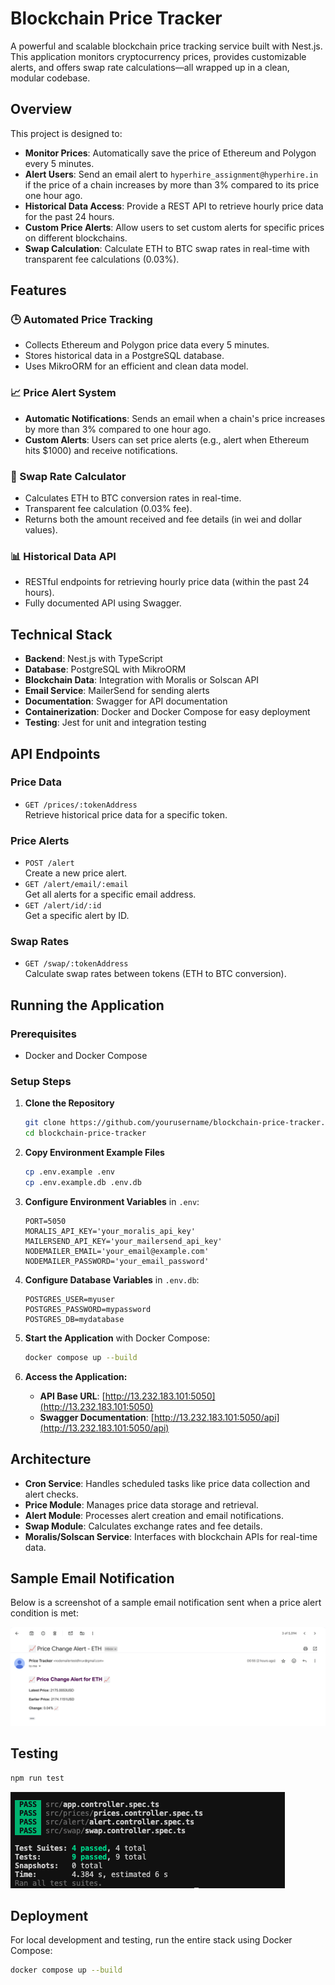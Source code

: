 # Blockchain Price Tracker

A powerful and scalable blockchain price tracking service built with Nest.js. This application monitors cryptocurrency prices, provides customizable alerts, and offers swap rate calculations—all wrapped up in a clean, modular codebase.

## Overview

This project is designed to:
- **Monitor Prices**: Automatically save the price of Ethereum and Polygon every 5 minutes.
- **Alert Users**: Send an email alert to `hyperhire_assignment@hyperhire.in` if the price of a chain increases by more than 3% compared to its price one hour ago.
- **Historical Data Access**: Provide a REST API to retrieve hourly price data for the past 24 hours.
- **Custom Price Alerts**: Allow users to set custom alerts for specific prices on different blockchains.
- **Swap Calculation**: Calculate ETH to BTC swap rates in real-time with transparent fee calculations (0.03%).

## Features

### 🕒 Automated Price Tracking
- Collects Ethereum and Polygon price data every 5 minutes.
- Stores historical data in a PostgreSQL database.
- Uses MikroORM for an efficient and clean data model.

### 📈 Price Alert System
- **Automatic Notifications**: Sends an email when a chain's price increases by more than 3% compared to one hour ago.
- **Custom Alerts**: Users can set price alerts (e.g., alert when Ethereum hits $1000) and receive notifications.

### 🔄 Swap Rate Calculator
- Calculates ETH to BTC conversion rates in real-time.
- Transparent fee calculation (0.03% fee).
- Returns both the amount received and fee details (in wei and dollar values).

### 📊 Historical Data API
- RESTful endpoints for retrieving hourly price data (within the past 24 hours).
- Fully documented API using Swagger.

## Technical Stack

- **Backend**: Nest.js with TypeScript
- **Database**: PostgreSQL with MikroORM
- **Blockchain Data**: Integration with Moralis or Solscan API
- **Email Service**: MailerSend for sending alerts
- **Documentation**: Swagger for API documentation
- **Containerization**: Docker and Docker Compose for easy deployment
- **Testing**: Jest for unit and integration testing

## API Endpoints

### Price Data
- `GET /prices/:tokenAddress`  
  Retrieve historical price data for a specific token.

### Price Alerts
- `POST /alert`  
  Create a new price alert.
- `GET /alert/email/:email`  
  Get all alerts for a specific email address.
- `GET /alert/id/:id`  
  Get a specific alert by ID.

### Swap Rates
- `GET /swap/:tokenAddress`  
  Calculate swap rates between tokens (ETH to BTC conversion).

## Running the Application

### Prerequisites
- Docker and Docker Compose

### Setup Steps

1. **Clone the Repository**
    ```bash
    git clone https://github.com/yourusername/blockchain-price-tracker.git
    cd blockchain-price-tracker
    ```

2. **Copy Environment Example Files**
    ```bash
    cp .env.example .env
    cp .env.example.db .env.db
    ```

3. **Configure Environment Variables** in `.env`:
    ```
    PORT=5050
    MORALIS_API_KEY='your_moralis_api_key'
    MAILERSEND_API_KEY='your_mailersend_api_key'
    NODEMAILER_EMAIL='your_email@example.com'
    NODEMAILER_PASSWORD='your_email_password'
    ```

4. **Configure Database Variables** in `.env.db`:
    ```
    POSTGRES_USER=myuser
    POSTGRES_PASSWORD=mypassword
    POSTGRES_DB=mydatabase
    ```

5. **Start the Application** with Docker Compose:
    ```bash
    docker compose up --build
    ```

6. **Access the Application:**
    - **API Base URL**: [http://13.232.183.101:5050](http://13.232.183.101:5050)
    - **Swagger Documentation**: [http://13.232.183.101:5050/api](http://13.232.183.101:5050/api)

## Architecture

- **Cron Service**: Handles scheduled tasks like price data collection and alert checks.
- **Price Module**: Manages price data storage and retrieval.
- **Alert Module**: Processes alert creation and email notifications.
- **Swap Module**: Calculates exchange rates and fee details.
- **Moralis/Solscan Service**: Interfaces with blockchain APIs for real-time data.

## Sample Email Notification

Below is a screenshot of a sample email notification sent when a price alert condition is met:

![Sample Email Notification](./asset/image.png)

## Testing

```bash
npm run test
```
![Results](./asset/tests.png)


## Deployment

For local development and testing, run the entire stack using Docker Compose:
```bash
docker compose up --build
